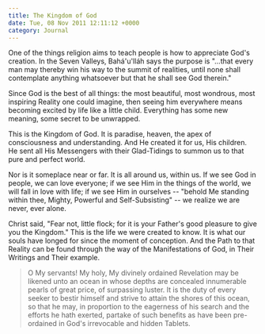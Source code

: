 ```yaml
---
title: The Kingdom of God
date: Tue, 08 Nov 2011 12:11:12 +0000
category: Journal
---
```


One of the things religion aims to teach people is how to appreciate God's
creation.  In the Seven Valleys, Bahá'u'lláh says the purpose is "...that
every man may thereby win his way to the summit of realities, until none shall
contemplate anything whatsoever but that he shall see God therein."

Since God is the best of all things: the most beautiful, most wondrous, most
inspiring Reality one could imagine, then seeing him everywhere means becoming
excited by life like a little child.  Everything has some new meaning, some
secret to be unwrapped.

This is the Kingdom of God.  It is paradise, heaven, the apex of consciousness
and understanding.  And He created it for us, His children.  He sent all His
Messengers with their Glad-Tidings to summon us to that pure and perfect
world.

Nor is it someplace near or far.  It is all around us, within us.  If we see
God in people, we can love everyone; if we see Him in the things of the world,
we will fall in love with life; if we see Him in ourselves -- "behold Me
standing within thee, Mighty, Powerful and Self-Subsisting" -- we realize we
are never, ever alone.

Christ said, "Fear not, little flock; for it is your Father's good pleasure to
give you the Kingdom."  This is the life we were created to know.  It is what
our souls have longed for since the moment of conception.  And the Path to
that Reality can be found through the way of the Manifestations of God, in
Their Writings and Their example.

> O My servants!  My holy, My divinely ordained Revelation may be likened unto
> an ocean in whose depths are concealed innumerable pearls of great price, of
> surpassing luster.  It is the duty of every seeker to bestir himself and
> strive to attain the shores of this ocean, so that he may, in proportion to
> the eagerness of his search and the efforts he hath exerted, partake of such
> benefits as have been pre-ordained in God's irrevocable and hidden Tablets.
